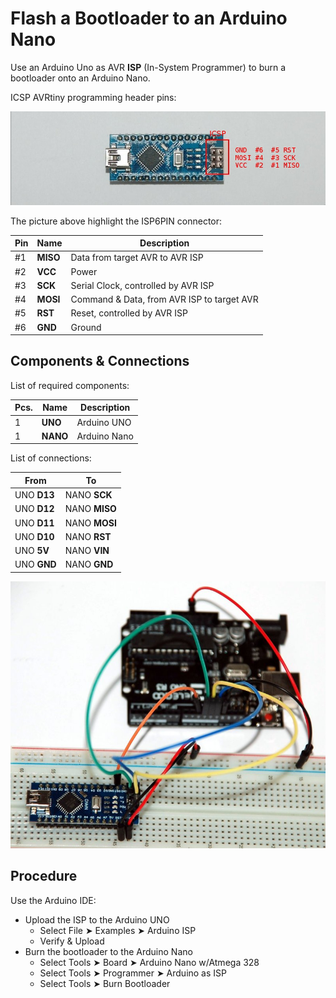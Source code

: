 # Flash a Bootloader to an Arduino Nano

Use an Arduino Uno as AVR **ISP** (In-System Programmer) to burn a bootloader onto an Arduino Nano.

ICSP AVRtiny programming header pins:

![Nano ICSP Pins](nano_icsp.jpg)

The picture above highlight the ISP6PIN connector:

| Pin | Name       | Description                                |
|-----|------------|--------------------------------------------|
| #1  | **MISO**   | Data from target AVR to AVR ISP            |
| #2  | **VCC**    | Power                                      |
| #3  | **SCK**    | Serial Clock, controlled by AVR ISP        |
| #4  | **MOSI**   | Command & Data, from AVR ISP to target AVR |
| #5  | **RST**    | Reset, controlled by AVR ISP               |
| #6  | **GND**    | Ground                                     |

## Components & Connections

List of required components:

| Pcs. | Name      | Description |
|------|-----------|-------------|
| 1    | **UNO**   | Arduino UNO |
| 1    | **NANO**  | Arduino Nano|

List of connections:

| From            | To                 |
|-----------------|--------------------|
| UNO **D13**     | NANO **SCK**       |
| UNO **D12**     | NANO **MISO**      |
| UNO **D11**     | NANO **MOSI**      |
| UNO **D10**     | NANO **RST**       |
| UNO **5V**      | NANO **VIN**       |
| UNO **GND**     | NANO **GND**       |

![Setup](setup.jpg)

## Procedure

Use the Arduino IDE:

* Upload the ISP to the Arduino UNO
  - Select File ➤ Examples ➤ Arduino ISP
  - Verify & Upload
* Burn the bootloader to the Arduino Nano
  - Select Tools ➤ Board ➤ Arduino Nano w/Atmega 328
  - Select Tools ➤ Programmer ➤ Arduino as ISP
  - Select Tools ➤ Burn Bootloader
